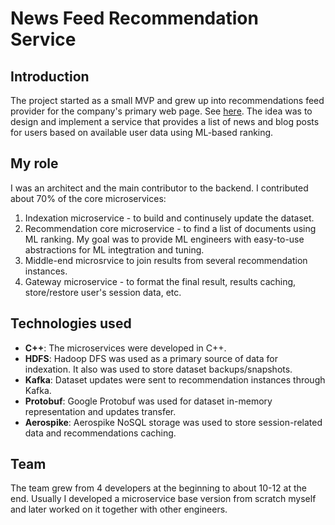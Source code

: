 # News Feed Recommendation Service

## Introduction

The project started as a small MVP and grew up into recommendations feed
provider for the company's primary web page. See [here](https://mail.ru).
The idea was to design and implement a service that provides a list of news 
and blog posts for users based on available user data using ML-based ranking.

## My role

I was an architect and the main contributor to the backend.
I contributed about 70% of the core microservices:
1. Indexation microservice - to build and continusely update the dataset.
2. Recommendation core microservice - to find a list of documents
using ML ranking. My goal was to provide ML engineers with easy-to-use
abstractions for ML integtration and tuning.
3. Middle-end microsrvice to join results from several recommendation instances.
4. Gateway microservice - to format the final result, results caching,
store/restore user's session data, etc.

## Technologies used

* **C++**: The microservices were developed in C++.
* **HDFS**: Hadoop DFS was used as a primary source of data for indexation.
It also was used to store dataset backups/snapshots.
* **Kafka**: Dataset updates were sent to recommendation instances through Kafka.
* **Protobuf**: Google Protobuf was used for dataset in-memory representation
and updates transfer.
* **Aerospike**: Aerospike NoSQL storage was used to store session-related data 
and recommendations caching.

## Team

The team grew from 4 developers at the beginning to about 10-12 at the end.
Usually I developed a microservice base version from scratch myself and
later worked on it together with other engineers.
